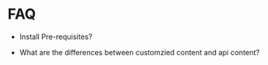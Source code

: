 # FAQ

* Install Pre-requisites?

* What are the differences between customzied content and api content?
